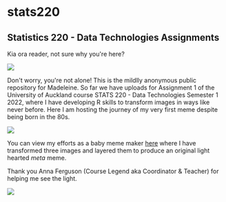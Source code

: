 # stats220
## Statistics 220 - Data Technologies Assignments

Kia ora reader, not sure why you're here?

![](https://c.tenor.com/CowGNQSUsOYAAAAC/confused-math.gif)

Don't worry, you're not alone! This is the mildlly anonymous public repository for Madeleine. So far we have uploads for Assignment 1 of the University of Auckland course STATS 220 - Data Technologies Semester 1 2022, where I have developing R skills to transform images in ways like never before. Here I am hosting the journey of my very first meme despite being born in the 80s.

![](https://c.tenor.com/rjhPIXK586wAAAAC/80s-90s.gif)

You can view my efforts as a baby meme maker [here](https://madeleine-universe.github.io/stats220/index.html) where I have transformed three images and layered them to produce an original light hearted *meta* meme.

Thank you Anna Ferguson (Course Legend aka Coordinator & Teacher) for helping me see the light.

![](https://c.tenor.com/qbLfWTTy2GoAAAAM/i-have-seen-the-light-i-have-got-the-answer.gif)


